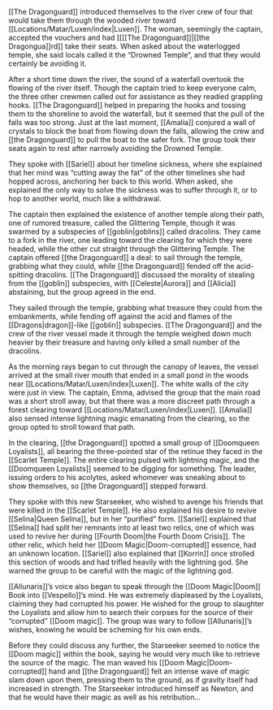 [[The Dragonguard]] introduced themselves to the river crew of four that would take them through the wooded river toward [[Locations/Matar/Luxen/index|Luxen]]. The woman, seemingly the captain, accepted the vouchers and had [[[[The Dragonguard]]|[[the Dragongua]]rd]] take their seats. When asked about the waterlogged temple, she said locals called it the “Drowned Temple”, and that they would certainly be avoiding it.

After a short time down the river, the sound of a waterfall overtook the flowing of the river itself. Though the captain tried to keep everyone calm, the three other crewmen called out for assistance as they readied grappling hooks. [[The Dragonguard]] helped in preparing the hooks and tossing them to the shoreline to avoid the waterfall, but it seemed that the pull of the falls was too strong. Just at the last moment, [[Amalia]] conjured a wall of crystals to block the boat from flowing down the falls, allowing the crew and [[the Dragonguard]] to pull the boat to the safer fork. The group took their seats again to rest after narrowly avoiding the Drowned Temple.

They spoke with [[Sariel]] about her timeline sickness, where she explained that her mind was “cutting away the fat” of the other timelines she had hopped across, anchoring her back to this world. When asked, she explained the only way to solve the sickness was to suffer through it, or to hop to another world, much like a withdrawal. 

The captain then explained the existence of another temple along their path, one of rumored treasure, called the Glittering Temple, though it was swarmed by a subspecies of [[goblin|goblins]] called dracolins. They came to a fork in the river, one leading toward the clearing for which they were headed, while the other cut straight through the Glittering Temple. The captain offered [[the Dragonguard]] a deal: to sail through the temple, grabbing what they could, while [[the Dragonguard]] fended off the acid-spitting dracolins. [[The Dragonguard]] discussed the morality of stealing from the [[goblin]] subspecies, with [[Celeste|Aurora]] and [[Alicia]] abstaining, but the group agreed in the end. 

They sailed through the temple, grabbing what treasure they could from the embankments, while fending off against the acid and flames of the [[Dragons|dragon]]-like [[goblin]] subspecies. [[The Dragonguard]] and the crew of the river vessel made it through the temple weighed down much heavier by their treasure and having only killed a small number of the dracolins.

As the morning rays began to cut through the canopy of leaves, the vessel arrived at the small river mouth that ended in a small pond in the woods near [[Locations/Matar/Luxen/index|Luxen]]. The white walls of the city were just in view. The captain, Emma, advised the group that the main road was a short stroll away, but that there was a more discreet path through a forest clearing toward [[Locations/Matar/Luxen/index|Luxen]]. [[Amalia]] also sensed intense lightning magic emanating from the clearing, so the group opted to stroll toward that path.

In the clearing, [[the Dragonguard]] spotted a small group of [[Doomqueen Loyalists]], all bearing the three-pointed star of the retinue they faced in the [[Scarlet Temple]]. The entire clearing pulsed with lightning magic, and the [[Doomqueen Loyalists]] seemed to be digging for something. The leader, issuing orders to his acolytes, asked whomever was sneaking about to show themselves, so [[the Dragonguard]] stepped forward.

They spoke with this new Starseeker, who wished to avenge his friends that were killed in the [[Scarlet Temple]]. He also explained his desire to revive [[Selina|Queen Selina]], but in her “purified” form. [[Sariel]] explained that [[Selina]] had split her remnants into at least two relics, one of which was used to revive her during [[Fourth Doom|the Fourth Doom Crisis]]. The other relic, which held her [[Doom Magic|Doom-corrupted]] essence, had an unknown location. [[Sariel]] also explained that [[Korrin]] once strolled this section of woods and had trifled heavily with the lightning god. She warned the group to be careful with the magic of the lightning god. 

[[Allunaris]]’s voice also began to speak through the [[Doom Magic|Doom]] Book into [[Vespello]]’s mind. He was extremely displeased by the Loyalists, claiming they had corrupted his power. He wished for the group to slaughter the Loyalists and allow him to search their corpses for the source of their “corrupted” [[Doom magic]]. The group was wary to follow [[Allunaris]]’s wishes, knowing he would be scheming for his own ends.

Before they could discuss any further, the Starseeker seemed to notice the [[Doom magic]] within the book, saying he would very much like to retrieve the source of the magic. The man waved his [[Doom Magic|Doom-corrupted]] hand and [[the Dragonguard]] felt an intense wave of magic slam down upon them, pressing them to the ground, as if gravity itself had increased in strength. The Starseeker introduced himself as Newton, and that he would have their magic as well as his retribution…